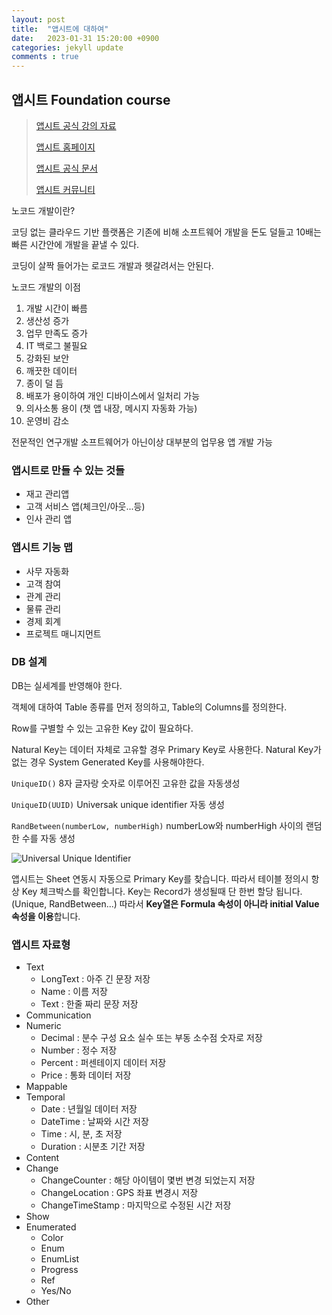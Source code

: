 ```yaml
---
layout: post
title:  "앱시트에 대하여"
date:   2023-01-31 15:20:00 +0900
categories: jekyll update
comments : true
---
```


## 앱시트 Foundation course

> [앱시트 공식 강의 자료](https://support.google.com/appsheet/answer/11581986?hl=en&ref_topic=11981018)
>
> [앱시트 홈페이지](https://about.appsheet.com/home/)
>
> [앱시트 공식 문서](https://support.google.com/appsheet#topic=11981018)
>
> [앱시트 커뮤니티](https://www.googlecloudcommunity.com/gc/AppSheet/ct-p/appsheet)


노코드 개발이란?

코딩 없는 클라우드 기반 플랫폼은 기존에 비해 소프트웨어 개발을 돈도 덜들고 10배는 빠른 시간안에 개발을 끝낼 수 있다.

코딩이 살짝 들어가는 로코드 개발과 헷갈려서는 안된다.


노코드 개발의 이점

1. 개발 시간이 빠름
2. 생산성 증가
3. 업무 만족도 증가
4. IT 백로그 불필요
5. 강화된 보안
6. 깨끗한 데이터
7. 종이 덜 듬
8. 배포가 용이하여 개인 디바이스에서 일처리 가능
9. 의사소통 용이 (챗 앱 내장, 메시지 자동화 가능)
10. 운영비 감소

전문적인 연구개발 소프트웨어가 아닌이상 대부분의 업무용 앱 개발 가능

### 앱시트로 만들 수 있는 것들

- 재고 관리앱
- 고객 서비스 앱(체크인/아웃...등)
- 인사 관리 앱


### 앱시트 기능 맵

- 사무 자동화
- 고객 참여
- 관계 관리
- 물류 관리
- 경제 회계
- 프로젝트 매니지먼트


### DB 설계

DB는 실세계를 반영해야 한다.

객체에 대하여 Table 종류를 먼저 정의하고, Table의 Columns를 정의한다.

Row를 구별할 수 있는 고유한 Key 값이 필요하다.

Natural Key는 데이터 자체로 고유할 경우 Primary Key로 사용한다. Natural Key가 없는 경우 System Generated Key를 사용해야한다.

```UniqueID()``` 8자 글자랑 숫자로 이루어진 고유한 값을 자동생성

```UniqueID(UUID)``` Universak unique identifier 자동 생성

```RandBetween(numberLow, numberHigh)``` numberLow와 numberHigh 사이의 랜덤한 수를 자동 생성

![Universal Unique Identifier](https://pynative.com/wp-content/uploads/2018/10/structure_of_uuid.png)

앱시트는 Sheet 연동시 자동으로 Primary Key를 찾습니다. 따라서 테이블 정의시 항상 Key 체크박스를 확인합니다. Key는 Record가 생성될때 단 한번 할당 됩니다.(Unique, RandBetween...) 따라서 **Key열은 Formula 속성이 아니라 initial Value 속성을 이용**합니다.

### 앱시트 자료형

- Text
    - LongText : 아주 긴 문장 저장
    - Name : 이름 저장
    - Text : 한줄 짜리 문장 저장
- Communication
- Numeric
    - Decimal : 분수 구성 요소 실수 또는 부동 소수점 숫자로 저장
    - Number : 정수 저장
    - Percent : 퍼센테이지 데이터 저장
    - Price : 통화 데이터 저장
- Mappable
- Temporal
    - Date : 년월일 데이터 저장
    - DateTime : 날짜와 시간 저장
    - Time : 시, 분, 초 저장
    - Duration : 시분초 기간 저장
- Content
- Change
    - ChangeCounter : 해당 아이템이 몇번 변경 되었는지 저장
    - ChangeLocation : GPS 좌표 변경시 저장
    - ChangeTimeStamp : 마지막으로 수정된 시간 저장
- Show
- Enumerated
    - Color
    - Enum
    - EnumList
    - Progress
    - Ref
    - Yes/No
- Other